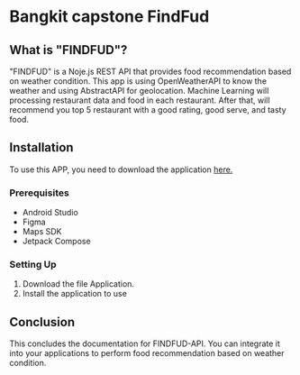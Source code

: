 # Bangkit capstone FindFud

## What is "FINDFUD"?
"FINDFUD" is a Noje.js REST API that provides food recommendation based on weather condition. This app is using OpenWeatherAPI to know the weather and using AbstractAPI for geolocation. Machine Learning 
will processing restaurant data and food in each restaurant. After that, will recommend you top 5 restaurant with a good rating, good serve, and tasty food.


## Installation

To use this APP, you need to download the application <a href="https://drive.google.com/file/d/1C3vs8yCPo6UUbaxcB6B9Uz_9LaF7nm6v/view?usp=sharing">here.</a>

### Prerequisites

- Android Studio
- Figma
- Maps SDK
- Jetpack Compose

### Setting Up

1. Download the file Application.
3. Install the application to use

## Conclusion

This concludes the documentation for FINDFUD-API. You can integrate it into your
applications to perform food recommendation based on weather condition. 
